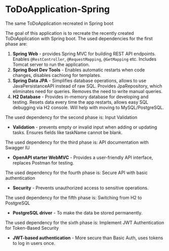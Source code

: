 # ToDoApplication-Spring
The same ToDoApplication recreated in Spring boot

The goal of this application is to recreate the recently created ToDoApplication with Spring boot.
The used dependencies for the first phase are:
1) **Spring Web** - provides Spring MVC for building REST API endpoints. Enables `@RestController`, `@RequestMapping`, `@GetMapping` etc. Includes Tomcat server to run the application.
2) **Spring Boot Dev Tools** - Enables automatic restarts when code changes, disables cachiong for templates.
3) **Spring Data JPA** - Simplifies database operations, allows to use JavaPersistanceAPI instead of raw SQL. Provides JpaRepository, which eliminates need for queries. Removes the need to write manual queries.
4) **H2 Database** - Provides in-memory database for developing and testing. Resets data every time the app restarts, allows easy SQL debugging via H2 console. Will help with moving to MySQL/PostgreSQL.

The used dependency for the second phase is: Input Validation
- **Validation** - prevents empty or invalid input when adding or updating tasks. Ensures fields like taskName cannot be blank.

The used dependency for the third phase is: API documentation with Swagger IU
- **OpenAPI starter WebMVC** - Provides a user-friendly API interface, replaces Postman for testing.

The used dependency for the fourth phase is: Secure API with basic authentication
- **Security** - Prevents unauthorized access to sensitive operations.

The used dependency for the fifth phase is: Switching from H2 to PostgreSQL
- **PostgreSQL driver** - To make the data be stored permanently.

The used dependency for the sixth phase is: Implement JWT Authentication for Token-Based Security 
- **JWT-based authentication** - More secure than Basic Auth, uses tokens to log in users once.

